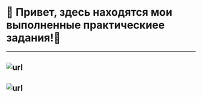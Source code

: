 # 🐒 Привет, здесь находятся мои выполненные практическиее задания!🐒 
---
![url](https://avatars.mds.yandex.net/i?id=f2bee78182106e77a1fb7f06821541c5b9b65b78-4571539-images-thumbs&n=13)
---
![url](https://yandex-images.clstorage.net/9uvbo9336/e44b85QMz/H8qfzOaPQ-gY2b0rj7GOYCpt5nQBuGrh3a-ZWC50jK7qQt3YwPpIR2FLxFtJ_AUd8NRldNO1GQPMIzTlq6V7WxOH_5HXgk-NcayhVraBkkQ6EMoBIbl2kJWDxTVjIZCjmnuAnXlaxNfg6j3P-Wn1sNmdCC2SjWle1bqsoL-AagdzKiv87sPWnJwNRPsjcXp0Khg64P3ZbsC9O6h519VB60uiTW3lwhSzPCK9J83xcQRtHZCdbiBhTumOTQB_GBrrh9qzGH5bukQ04aRDgyHy_J40dlwhYR6sARNAlc89TWsTUtE53bYk16jCudN1bd1MJQnQcQIkldLdUkW0I3jmWz-2s6iie-7IbB3Au0f5MjgakIIkUeV-APkvWBnjAcHzO2pNjV2ycIM4OuXbeTWRoNkpiHGuBAESQVINODd8grsntseAPlcujBzlOMvvkX7MuqjKQJFVYuzxNwwhT_39a5-C-cHtEtRzONI1k9lV5RwRcZAtHiA5UsXSHUiv5PrXc8rTCLIbOmAEaZDDC2EqvAIwzow9vbKQJUO8PSsR8Q8HTi1hIaKc_wwCjR_FxR1crbXk5dK8jR61ztU4YwQeW1sqx1j-e6KIlH28J3exBmTe2BZo1aVq4GWrFClzrUlXL75N1Qm-4GNksk1XmdHJAF2VDFnCfP1yFRJpwPOUfrtzKsOUevuGMJAVJANn0XJA3qS-QE2xNnA5p6Axfw1dhzOyXdUhfuCToI6Zn3Vl4cAVTfiBQmDt2sXehfB7EF6ry0o_pG5bBmwUkejzw9GeMPLQygClIUZIEbvstSMR4cMrXnG12S4M8yCaFV_BOelAhZW0aQK4zcLpDrWo_4wmg4faOzQqr-7sINEk18Oh4sCGQJ5ATa0a8GGHKEl_DQlvh04FZQ0e3HsIBjVnmbVx4CGVePEWVF0yRQbVtFP07ks3tqcESudufETV6IMvqYJQngTaiPWBQlSRG5gZO91g)
-
